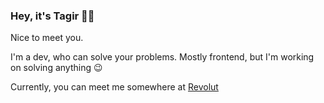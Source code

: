 ### Hey, it's Tagir 👨‍💻

Nice to meet you.

I'm a dev, who can solve your problems. Mostly frontend, but I'm working on solving anything :wink:

Currently, you can meet me somewhere at [Revolut](https://www.revolut.com/)


<!--
**Tagir-A/tagir-a** is a ✨ _special_ ✨ repository because its `README.md` (this file) appears on your GitHub profile.

Here are some ideas to get you started:

- 🔭 I’m currently working on ...
- 🌱 I’m currently learning ...
- 👯 I’m looking to collaborate on ...
- 🤔 I’m looking for help with ...
- 💬 Ask me about ...
- 📫 How to reach me: ...
- 😄 Pronouns: ..
- ⚡ Fun fact: ...
-->


